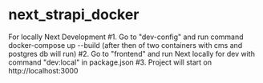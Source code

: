 # next_strapi_docker

For locally Next Development
#1. Go to "dev-config" and run command docker-compose up --build
    (after then of two containers with cms and postgres db will run)
#2. Go to "frontend" and run Next locally for dev with command "dev:local" in package.json
#3. Project will start on http://localhost:3000


